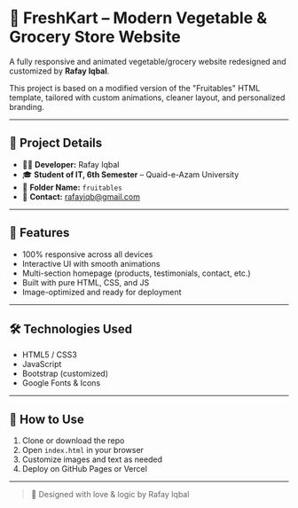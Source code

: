 # 🥦 FreshKart – Modern Vegetable & Grocery Store Website

A fully responsive and animated vegetable/grocery website redesigned and customized by **Rafay Iqbal**.

This project is based on a modified version of the "Fruitables" HTML template, tailored with custom animations, cleaner layout, and personalized branding.

---

## 📌 Project Details

- 👨‍💻 **Developer:** Rafay Iqbal  
- 🎓 **Student of IT, 6th Semester** – Quaid-e-Azam University  
- 📁 **Folder Name:** `fruitables`  
- 📧 **Contact:** rafayiqb@gmail.com  

---

## 🚀 Features

- 100% responsive across all devices  
- Interactive UI with smooth animations  
- Multi-section homepage (products, testimonials, contact, etc.)  
- Built with pure HTML, CSS, and JS  
- Image-optimized and ready for deployment

---

## 🛠️ Technologies Used

- HTML5 / CSS3  
- JavaScript  
- Bootstrap (customized)  
- Google Fonts & Icons  

---

## 🧠 How to Use

1. Clone or download the repo
2. Open `index.html` in your browser
3. Customize images and text as needed
4. Deploy on GitHub Pages or Vercel

---

> 🍅 Designed with love & logic by Rafay Iqbal
